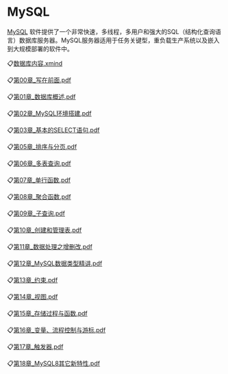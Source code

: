 # MySQL
[MySQL](https://www.mysql.com/) 软件提供了一个非常快速，多线程，多用户和强大的SQL（结构化查询语言）数据库服务器。MySQL服务器适用于任务关键型，重负载生产系统以及嵌入到大规模部署的软件中。

:clipboard:[数据库内容.xmind](file/mysql/数据库内容.xmind)

:clipboard:[第00章_写在前面.pdf](file/mysql/第00章_写在前面.pdf)

:clipboard:[第01章_数据库概述.pdf](file/mysql/第01章_数据库概述.pdf)

:clipboard:[第02章_MySQL环境搭建.pdf](file/mysql/第02章_MySQL环境搭建.pdf)

:clipboard:[第03章_基本的SELECT语句.pdf](file/mysql/第03章_基本的SELECT语句.pdf)

:clipboard:[第05章_排序与分页.pdf](file/mysql/第05章_排序与分页.pdf)

:clipboard:[第06章_多表查询.pdf](file/mysql/第06章_多表查询.pdf)

:clipboard:[第07章_单行函数.pdf](file/mysql/第07章_单行函数.pdf)

:clipboard:[第08章_聚合函数.pdf](file/mysql/第08章_聚合函数.pdf)

:clipboard:[第09章_子查询.pdf](file/mysql/第09章_子查询.pdf)

:clipboard:[第10章_创建和管理表.pdf](file/mysql/第10章_创建和管理表.pdf)

:clipboard:[第11章_数据处理之增删改.pdf](file/mysql/第11章_数据处理之增删改.pdf)

:clipboard:[第12章_MySQL数据类型精讲.pdf](file/mysql/第12章_MySQL数据类型精讲.pdf)

:clipboard:[第13章_约束.pdf](file/mysql/第13章_约束.pdf)

:clipboard:[第14章_视图.pdf](file/mysql/第14章_视图.pdf)

:clipboard:[第15章_存储过程与函数.pdf](file/mysql/第15章_存储过程与函数.pdf)

:clipboard:[第16章_变量、流程控制与游标.pdf](file/mysql/第16章_变量、流程控制与游标.pdf)

:clipboard:[第17章_触发器.pdf](file/mysql/第17章_触发器.pdf)

:clipboard:[第18章_MySQL8其它新特性.pdf](file/mysql/第18章_MySQL8其它新特性.pdf)
